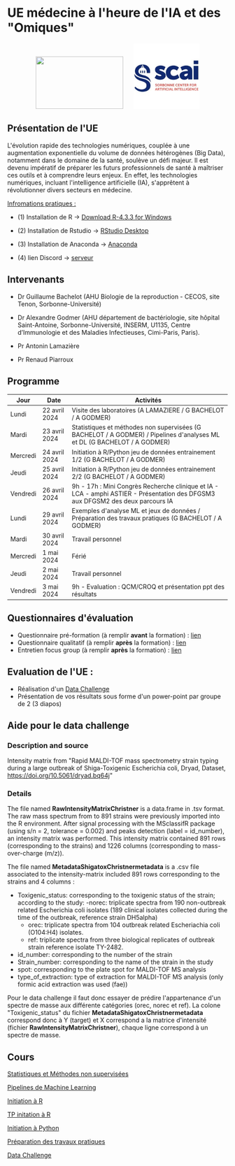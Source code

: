 # UE médecine à l'heure de l'IA et des "Omiques"

<div style="text-align: center;width: 100%;"">
  <img src="Images/1200px-Logo_Sorbonne_Université.png" width="200" height="120" style="margin-right: 20px; display: inline-block;">
  <img src="Images/scai_logo.jfif" width="150" height="150" style="display: inline-block;">
</div>


## Présentation de l'UE

L'évolution rapide des technologies numériques, couplée à une augmentation exponentielle du volume de données hétérogènes (Big Data), notamment dans le domaine de la santé, soulève un défi majeur. Il est devenu impératif de préparer les futurs professionnels de santé à maîtriser ces outils et à comprendre leurs enjeux. En effet, les technologies numériques, incluant l'intelligence artificielle (IA), s'apprêtent à révolutionner divers secteurs en médecine. 

[Infromations pratiques :](https://github.com/agodmer/UE-Medecine-IA-Omics/blob/main/Cours/Informations-pratiques.pdf)
- (1) Installation de R 
→ [Download R-4.3.3 for Windows](https://cran.r-project.org/bin/windows/base/)

- (2) Installation de Rstudio 
→ [RStudio Desktop](https://posit.co/download/rstudio-desktop/)

- (3) Installation de Anaconda 
→ [Anaconda](https://www.anaconda.com/download)

- (4) lien Discord
  → [serveur](https://discord.gg/XvvztZR8)

## Intervenants 

- Dr Guillaume Bachelot (AHU Biologie de la reproduction - CECOS, site Tenon, Sorbonne-Université)
  
- Dr Alexandre Godmer (AHU département de bactériologie, site hôpital Saint-Antoine, Sorbonne-Université, INSERM, U1135, Centre d’Immunologie et des Maladies Infectieuses, Cimi-Paris, Paris).
  
- Pr Antonin Lamazière

- Pr Renaud Piarroux

## Programme
| Jour     | Date          | Activités |
|----------|---------------|---------------------------------------------------|
| Lundi    | 22 avril 2024 | Visite des laboratoires (A LAMAZIERE / G BACHELOT / A GODMER) |
| Mardi    | 23 avril 2024 | Statistiques et méthodes non supervisées (G BACHELOT / A GODMER) / Pipelines d'analyses ML et DL (G BACHELOT / A GODMER) |
| Mercredi | 24 avril 2024 | Initiation à R/Python jeu de données entrainement 1/2 (G BACHELOT / A GODMER) |
| Jeudi    | 25 avril 2024 | Initiation à R/Python jeu de données entrainement 2/2 (G BACHELOT / A GODMER) |
| Vendredi | 26 avril 2024 | 9h - 17h : Mini Congrès Recherche clinique et IA - LCA - amphi ASTIER - Présentation des DFGSM3 aux DFGSM2 des deux parcours IA |
| Lundi    | 29 avril 2024 | Exemples d'analyse ML et jeux de données / Préparation des travaux pratiques (G BACHELOT / A GODMER) |
| Mardi    | 30 avril 2024 | Travail personnel |
| Mercredi | 1 mai 2024    | Férié |
| Jeudi    | 2 mai 2024    | Travail personnel |
| Vendredi | 3 mai 2024    | 9h - Evaluation : QCM/CROQ et présentation ppt des résultats |


## Questionnaires d'évaluation

- Questionnaire pré-formation (à remplir **avant** la formation) : [lien](https://forms.gle/aWgtBWgLjD6on2qy7)
- Questionnaire qualitatif (à remplir **après** la formation) : [lien](https://forms.gle/FyLvviLgb6RqLgv18)
- Entretien focus group (à remplir **après** la formation) : [lien](https://forms.gle/RyScg61raC7NBJoPA)

## Evaluation de l'UE :

- Réalisation d'un [Data Challenge](https://agodmer.github.io/UE-Medecine-IA-Omics/Cours/TP_Data_challenge.html)
- Présentation de vos résultats sous forme d'un power-point par groupe de 2 (3 diapos)

## Aide pour le data challenge
### Description and source
Intensity matrix from "Rapid MALDI-TOF mass spectrometry strain typing during a large outbreak of Shiga-Toxigenic Escherichia coli, Dryad, Dataset, https://doi.org/10.5061/dryad.bq64j"

### Details
The file named **RawIntensityMatrixChristner** is a data.frame in .tsv format. The raw mass spectrum from to 891 strains were previously imported into the R environment. After signal processing with the MSclassifR package (using s/n = 2, tolerance = 0.002) and peaks detection (label = id_number), an intensity matrix was performed. This intensity matrix contained 891 rows (corresponding to the strains) and 1226 columns (corresponding to mass-over-charge (m/z)).

The file named **MetadataShigatoxChristnermetadata** is a .csv file associated to the intensity-matrix included 891 rows corresponding to the strains and 4 columns :

- Toxigenic_status: corresponding to the toxigenic status of the strain; according to the study:
  -norec: triplicate spectra from 190 non-outbreak related Escherichia coli isolates (189 clinical isolates collected during the time of the outbreak, reference strain DH5alpha)
  - orec: triplicate spectra from 104 outbreak related Escheriachia coli (O104:H4) isolates.
  - ref: triplicate spectra from three biological replicates of outbreak strain reference isolate TY-2482.
- id_number: corresponding to the number of the strain
- Strain_number: corresponding to the name of the strain in the study
- spot: corresponding to the plate spot for MALDI-TOF MS analysis
- type_of_extraction: type of extraction for MALDI-TOF MS analysis (only formic acid extraction was used (fae))

Pour le data challenge il faut donc essayer de prédire l'appartenance d'un spectre de masse aux différente catégories (orec, norec et ref). La colone "Toxigenic_status" du fichier **MetadataShigatoxChristnermetadata** correspond donc à Y (target) et X correspond a la matrice d'intensité (fichier **RawIntensityMatrixChristner**), chaque ligne correspond à un spectre de masse.

## Cours

[Statistiques et Méthodes non supervisées](https://github.com/agodmer/UE-Medecine-IA-Omics/blob/main/Cours/cours_PCA.pdf)

[Pipelines de Machine Learning]()

[Initiation à R](https://github.com/agodmer/UE-Medecine-IA-Omics/blob/main/Cours/Cours_intro_R.pdf)

[TP initation à R](https://agodmer.github.io/UE-Medecine-IA-Omics/TP/TP_intro_R_versionApprenants.html)

[Initiation à Python]()

[Préparation des travaux pratiques](https://agodmer.github.io/UE-Medecine-IA-Omics/TP/TP-ML-supervise-diabetes.html)

[Data Challenge](https://agodmer.github.io/UE-Medecine-IA-Omics/Cours/TP_Data_challenge.html)
